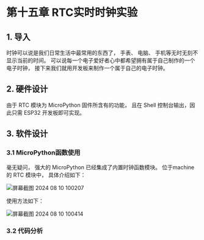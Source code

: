 # 第十五章 RTC实时时钟实验

## 1. 导入

时钟可以说是我们日常生活中最常用的东西了， 手表、 电脑、 手机等无时无刻不显示当前的时间。 可以说每一个电子爱好者心中都希望拥有属于自己制作的一个电子时钟， 接下来我们就用开发板来制作一个属于自己的电子时钟。

## 2. 硬件设计

由于 RTC 模块为 MicroPython 固件所含有的功能， 且在 Shell 控制台输出，因此只需 ESP32 开发板即可实现。

## 3. 软件设计

### 3.1 MicroPython函数使用

毫无疑问， 强大的 MicroPython 已经集成了内置时钟函数模块。 位于machine 的 RTC 模块中， 具体介绍如下：

![屏幕截图 2024 08 10 100207](https://img.picgo.net/2024/08/10/-2024-08-10-10020700d3681623e4b394.png)

使用方法如下：

![屏幕截图 2024 08 10 100414](https://img.picgo.net/2024/08/10/-2024-08-10-1004146b15849b5a712e79.png)

### 3.2 代码分析

```python

```
